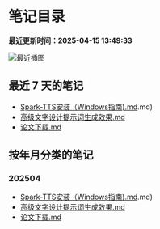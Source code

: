 # 笔记目录

**最近更新时间：2025-04-15 13:49:33**

![最近插图](https://cdn.jsdelivr.net/gh/Marilyn2022/note-gen-image-sync@main/2025-04/fdf986f5-fddc-43ba-82ae-0c8dfc73d454.png)

## 最近 7 天的笔记

- [Spark-TTS安装（Windows指南).md](notes/Spark-TTS安装（Windows指南).md)
- [高级文字设计提示词生成效果.md](notes/高级文字设计提示词生成效果.md)
- [论文下载.md](notes/论文下载.md)

## 按年月分类的笔记

### 202504

- [Spark-TTS安装（Windows指南).md](notes/Spark-TTS安装（Windows指南).md)
- [高级文字设计提示词生成效果.md](notes/高级文字设计提示词生成效果.md)
- [论文下载.md](notes/论文下载.md)

